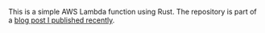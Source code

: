 
This is a simple AWS Lambda function using Rust.
The repository is part of a [blog post I published recently](https://www.iamkonstantin.eu/blog/post-2018-12-02/).
